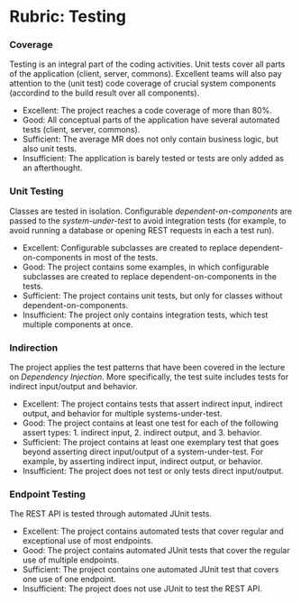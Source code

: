 # Rubric: Testing

### Coverage

Testing is an integral part of the coding activities. Unit tests cover all parts of the application (client, server, commons). Excellent teams will also pay attention to the (unit test) code coverage of crucial system components (accordind to the build result over all components).

- Excellent: The project reaches a code coverage of more than 80%.
- Good: All conceptual parts of the application have several automated tests (client, server, commons).
- Sufficient: The average MR does not only contain business logic, but also unit tests.
- Insufficient: The application is barely tested or tests are only added as an afterthought.


### Unit Testing

Classes are tested in isolation. Configurable *dependent-on-components* are passed to the *system-under-test* to avoid integration tests (for example, to avoid running a database or opening REST requests in each a test run).

- Excellent: Configurable subclasses are created to replace dependent-on-components in most of the tests.
- Good: The project contains some examples, in which configurable subclasses are created to replace dependent-on-components in the tests.
- Sufficient: The project contains unit tests, but only for classes without dependent-on-components.
- Insufficient: The project only contains integration tests, which test multiple components at once.


### Indirection

The project applies the test patterns that have been covered in the lecture on *Dependency Injection*. More specifically, the test suite includes tests for indirect input/output and behavior.

- Excellent: The project contains tests that assert indirect input, indirect output, and behavior for multiple systems-under-test.
- Good: The project contains at least one test for each of the following assert types: 1. indirect input, 2. indirect output, and 3. behavior.
- Sufficient: The project contains at least one exemplary test that goes beyond asserting direct input/output of a system-under-test. For example, by asserting indirect input, indirect output, or behavior.
- Insufficient: The project does not test or only tests direct input/output.


### Endpoint Testing

The REST API is tested through automated JUnit tests.

- Excellent: The project contains automated tests that cover regular and exceptional use of most endpoints.
- Good: The project contains automated JUnit tests that cover the regular use of multiple endpoints.
- Sufficient: The project contains one automated JUnit test that covers one use of one endpoint.
- Insufficient: The project does not use JUnit to test the REST API.

